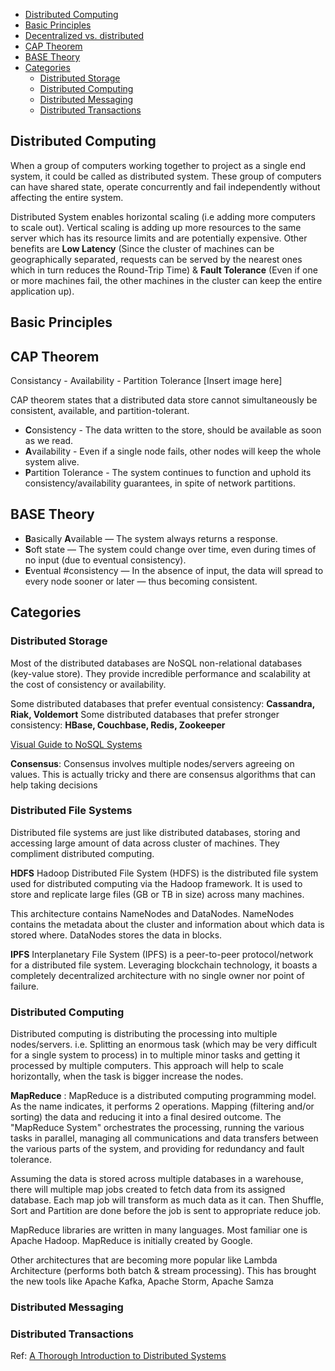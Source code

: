 - [Distributed Computing](#distributed-computing)
- [Basic Principles](#basic-principles)
- [Decentralized vs. distributed](#decentralized-vs-distributed)
- [CAP Theorem](#cap-theorem)
- [BASE Theory](#base-theory)
- [Categories](#categories)
  - [Distributed Storage](#distributed-storage)
  - [Distributed Computing](#distributed-computing-1)
  - [Distributed Messaging](#distributed-messaging)
  - [Distributed Transactions](#distributed-transactions)

## Distributed Computing
When a group of computers working together to project as a single end system, it could be called as distributed system. These group of computers can have shared state, operate concurrently and fail independently without affecting the entire system. 

Distributed System enables horizontal scaling (i.e adding more computers to scale out). Vertical scaling is adding up more resources to the same server which has its resource limits and are potentially expensive. Other benefits are **Low Latency** (Since the cluster of machines can be geographically separated, requests can be served by the nearest ones which in turn reduces the Round-Trip Time) & **Fault Tolerance** (Even if one or more machines fail, the other machines in the cluster can keep the entire application up).



## Basic Principles


## CAP Theorem
Consistancy - Availability - Partition Tolerance
[Insert image here]

CAP theorem states that a distributed data store cannot simultaneously be consistent, available, and partition-tolerant.

-  **C**onsistency - The data written to the store, should be available as soon as we read.
-  **A**vailability - Even if a single node fails, other nodes will keep the whole system alive.
-  **P**artition Tolerance - The system continues to function and uphold its consistency/availability guarantees, in spite of network partitions.

## BASE Theory
- **B**asically **A**vailable — The system always returns a response.
- **S**oft state — The system could change over time, even during times of no input (due to eventual consistency).
- **E**ventual #consistency — In the absence of input, the data will spread to every node sooner or later — thus becoming consistent.

## Categories

### Distributed Storage

Most of the distributed databases are NoSQL non-relational databases (key-value store). They provide incredible performance and scalability at the cost of consistency or availability.

Some distributed databases that prefer eventual consistency: **Cassandra, Riak, Voldemort**
Some distributed databases that prefer stronger consistency: **HBase, Couchbase, Redis, Zookeeper**

[Visual Guide to NoSQL Systems](https://blog.nahurst.com/visual-guide-to-nosql-systems)

**Consensus**:
Consensus involves multiple nodes/servers agreeing on values. This is actually tricky and there are consensus algorithms that can help taking decisions

### Distributed File Systems
Distributed file systems are just like distributed databases, storing and accessing large amount of data across cluster of machines. They compliment distributed computing.

**HDFS**
Hadoop Distributed File System (HDFS) is the distributed file system used for distributed computing via the Hadoop framework. It is used to store and replicate large files (GB or TB in size) across many machines.

This architecture contains NameNodes and DataNodes. NameNodes contains the metadata about the cluster and information about which data is stored where. DataNodes stores the data in blocks.

**IPFS**
Interplanetary File System (IPFS) is a peer-to-peer protocol/network for a distributed file system. Leveraging blockchain technology, it boasts a completely decentralized architecture with no single owner nor point of failure.

### Distributed Computing
Distributed computing is distributing the processing into multiple nodes/servers. i.e. Splitting an enormous task (which may be very difficult for a single system to process) in to multiple minor tasks and getting it processed by multiple computers. This approach will help to scale horizontally, when the task is bigger increase the nodes.

**MapReduce** :
MapReduce is a distributed computing programming model. As the name indicates, it performs 2 operations. Mapping (filtering and/or sorting) the data and reducing it into a final desired outcome. The "MapReduce System" orchestrates the processing, running the various tasks in parallel, managing all communications and data transfers between the various parts of the system, and providing for redundancy and fault tolerance.

Assuming the data is stored across multiple databases in a warehouse, there will multiple map jobs created to fetch data from its assigned database. Each map job will transform as much data as it can. Then Shuffle, Sort and Partition are done before the job is sent to appropriate reduce job.

MapReduce libraries are written in many languages. Most familiar one is Apache Hadoop. MapReduce is initially created by Google.

Other architectures that are becoming more popular like Lambda Architecture (performs both batch & stream processing). This has brought the new tools like Apache Kafka, Apache Storm, Apache Samza

### Distributed Messaging

### Distributed Transactions



Ref: [A Thorough Introduction to Distributed Systems](https://medium.com/better-programming/a-thorough-introduction-to-distributed-systems-3b91562c9b3c)